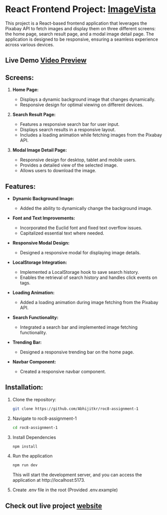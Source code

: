 # React Frontend Project: [ImageVista](https://imagevista.netlify.app/)

This project is a React-based frontend application that leverages the Pixabay API to fetch images and display them on three different screens: the home page, search result page, and a modal image detail page. The application is designed to be responsive, ensuring a seamless experience across various devices.

## Live Demo [Video Preview](https://youtu.be/Tt2QYcynJTw)

## Screens:

1. **Home Page:**

   - Displays a dynamic background image that changes dynamically.
   - Responsive design for optimal viewing on different devices.

2. **Search Result Page:**

   - Features a responsive search bar for user input.
   - Displays search results in a responsive layout.
   - Includes a loading animation while fetching images from the Pixabay API.

3. **Modal Image Detail Page:**
   - Responsive design for desktop, tablet and mobile users.
   - Provides a detailed view of the selected image.
   - Allows users to download the image.

## Features:

- **Dynamic Background Image:**

  - Added the ability to dynamically change the background image.

- **Font and Text Improvements:**

  - Incorporated the Euclid font and fixed text overflow issues.
  - Capitalized essential text where needed.

- **Responsive Modal Design:**

  - Designed a responsive modal for displaying image details.

- **LocalStorage Integration:**

  - Implemented a LocalStorage hook to save search history.
  - Enables the retrieval of search history and handles click events on tags.

- **Loading Animation:**

  - Added a loading animation during image fetching from the Pixabay API.

- **Search Functionality:**

  - Integrated a search bar and implemented image fetching functionality.

- **Trending Bar:**

  - Designed a responsive trending bar on the home page.

- **Navbar Component:**
  - Created a responsive navbar component.

## Installation:

1. Clone the repository:

   ```bash
   git clone https://github.com/Abhijitkr/roc8-assignment-1
   ```

2. Navigate to roc8-assignment-1

   ```bash
   cd roc8-assignment-1
   ```

3. Install Dependencies

   ```bash
   npm install
   ```

4. Run the application

   ```bash
   npm run dev
   ```

   This will start the development server, and you can access the application at http://localhost:5173.

5. Create .env file in the root (Provided .env.example)

## Check out live project [website](https://imagevista.netlify.app/)
